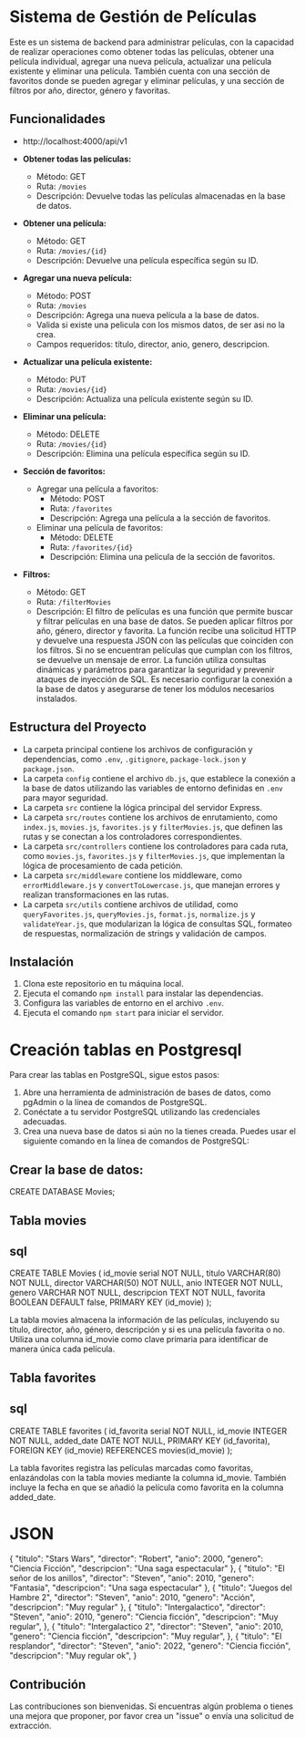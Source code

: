 # Sistema de Gestión de Películas

Este es un sistema de backend para administrar películas, con la capacidad de realizar operaciones como obtener todas las películas, obtener una película individual, agregar una nueva película, actualizar una película existente y eliminar una película. También cuenta con una sección de favoritos donde se pueden agregar y eliminar películas, y una sección de filtros por año, director, género y favoritas.

## Funcionalidades

- http://localhost:4000/api/v1

- **Obtener todas las películas:**
  - Método: GET
  - Ruta: `/movies`
  - Descripción: Devuelve todas las películas almacenadas en la base de datos.

- **Obtener una película:**
  - Método: GET
  - Ruta: `/movies/{id}`
  - Descripción: Devuelve una película específica según su ID.

- **Agregar una nueva película:**
  - Método: POST
  - Ruta: `/movies`
  - Descripción: Agrega una nueva película a la base de datos.
  - Valida si existe una pelicula con los mismos datos, de ser asi no la crea.
  - Campos requeridos: título, director, anio, genero, descripcion.

- **Actualizar una película existente:**
  - Método: PUT
  - Ruta: `/movies/{id}`
  - Descripción: Actualiza una película existente según su ID.

- **Eliminar una película:**
  - Método: DELETE
  - Ruta: `/movies/{id}`
  - Descripción: Elimina una película específica según su ID.

- **Sección de favoritos:**
  - Agregar una película a favoritos:
    - Método: POST
    - Ruta: `/favorites`
    - Descripción: Agrega una película a la sección de favoritos.
  - Eliminar una película de favoritos:
    - Método: DELETE
    - Ruta: `/favorites/{id}`
    - Descripción: Elimina una película de la sección de favoritos.

- **Filtros:**
  - Método: GET
  - Ruta: `/filterMovies`
  - Descripción: El filtro de películas es una función que permite buscar y filtrar películas en una base de datos. Se pueden aplicar filtros por año, género, director y favorita. La función recibe una solicitud HTTP y devuelve una respuesta JSON con las películas que coinciden con los filtros. Si no se encuentran películas que cumplan con los filtros, se devuelve un mensaje de error. La función utiliza consultas dinámicas y parámetros para garantizar la seguridad y prevenir ataques de inyección de SQL. Es necesario configurar la conexión a la base de datos y asegurarse de tener los módulos necesarios instalados.

## Estructura del Proyecto

- La carpeta principal contiene los archivos de configuración y dependencias, como `.env`, `.gitignore`, `package-lock.json` y `package.json`.
- La carpeta `config` contiene el archivo `db.js`, que establece la conexión a la base de datos utilizando las variables de entorno definidas en `.env` para mayor seguridad.
- La carpeta `src` contiene la lógica principal del servidor Express.
- La carpeta `src/routes` contiene los archivos de enrutamiento, como `index.js`, `movies.js`, `favorites.js` y `filterMovies.js`, que definen las rutas y se conectan a los controladores correspondientes.
- La carpeta `src/controllers` contiene los controladores para cada ruta, como `movies.js`, `favorites.js` y `filterMovies.js`, que implementan la lógica de procesamiento de cada petición.
- La carpeta `src/middleware` contiene los middleware, como `errorMiddleware.js` y `convertToLowercase.js`, que manejan errores y realizan transformaciones en las rutas.
- La carpeta `src/utils` contiene archivos de utilidad, como `queryFavorites.js`, `queryMovies.js`, `format.js`, `normalize.js` y `validateYear.js`, que modularizan la lógica de consultas SQL, formateo de respuestas, normalización de strings y validación de campos.

## Instalación

1. Clona este repositorio en tu máquina local.
2. Ejecuta el comando `npm install` para instalar las dependencias.
3. Configura las variables de entorno en el archivo `.env`.
4. Ejecuta el comando `npm start` para iniciar el servidor.



# Creación tablas en Postgresql

Para crear las tablas en PostgreSQL, sigue estos pasos:

1. Abre una herramienta de administración de bases de datos, como pgAdmin o la línea de comandos de PostgreSQL.
2. Conéctate a tu servidor PostgreSQL utilizando las credenciales adecuadas.
3. Crea una nueva base de datos si aún no la tienes creada. Puedes usar el siguiente comando en la línea de comandos de PostgreSQL:

## Crear la base de datos:
CREATE DATABASE Movies;
   
## Tabla movies
## sql

CREATE TABLE Movies (
  id_movie serial NOT NULL,
  titulo VARCHAR(80) NOT NULL,
  director VARCHAR(50) NOT NULL,
  anio INTEGER NOT NULL,
  genero VARCHAR NOT NULL,
  descripcion TEXT NOT NULL,
  favorita BOOLEAN DEFAULT false,
  PRIMARY KEY (id_movie)
);

La tabla movies almacena la información de las películas, incluyendo su título, director, año, género, descripción y si es una película favorita o no. Utiliza una columna id_movie como clave primaria para identificar de manera única cada película.

## Tabla favorites
## sql

CREATE TABLE favorites (
  id_favorita serial NOT NULL,
  id_movie INTEGER NOT NULL,
  added_date DATE NOT NULL,
  PRIMARY KEY (id_favorita),
  FOREIGN KEY (id_movie) REFERENCES movies(id_movie)
);

La tabla favorites registra las películas marcadas como favoritas, enlazándolas con la tabla movies mediante la columna id_movie. También incluye la fecha en que se añadió la película como favorita en la columna added_date.


# JSON
{
        "titulo": "Stars Wars",
        "director": "Robert",
        "anio": 2000,
        "genero": "Ciencia Ficción",
        "descripcion": "Una saga espectacular"
    },
    {
        "titulo": "El señor de los anillos",
        "director": "Steven",
        "anio": 2010,
        "genero": "Fantasia",
        "descripcion": "Una saga espectacular"
    },
    {
        "titulo": "Juegos del Hambre 2",
        "director": "Steven",
        "anio": 2010,
        "genero": "Acción",
        "descripcion": "Muy regular"
    },
    {
        "titulo": "Intergalactico",
        "director": "Steven",
        "anio": 2010,
        "genero": "Ciencia ficción",
        "descripcion": "Muy regular",
    },
    {
        "titulo": "Intergalactico 2",
        "director": "Steven",
        "anio": 2010,
        "genero": "Ciencia ficción",
        "descripcion": "Muy regular",
    },
    {
        "titulo": "El resplandor",
        "director": "Steven",
        "anio": 2022,
        "genero": "Ciencia ficción",
        "descripcion": "Muy regular ok",
    }

## Contribución

Las contribuciones son bienvenidas. Si encuentras algún problema o tienes una mejora que proponer, por favor crea un "issue" o envía una solicitud de extracción.